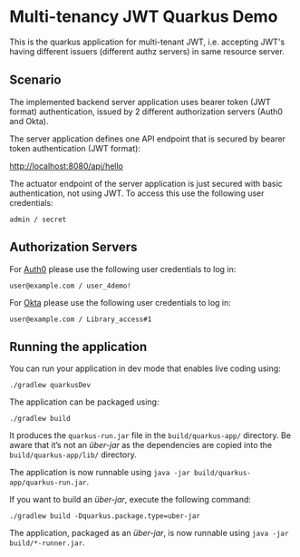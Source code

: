 # Multi-tenancy JWT Quarkus Demo

This is the quarkus application for multi-tenant JWT, i.e. accepting JWT's having different issuers (different authz servers) in same resource server.

## Scenario

The implemented backend server application uses bearer token (JWT format) authentication, issued by 2 different
authorization servers (Auth0 and Okta).

The server application defines one API endpoint that is secured by bearer token authentication (JWT  format):

[http://localhost:8080/api/hello](http://localhost:8080/api/hello)

The actuator endpoint of the server application is just secured with basic authentication, not using JWT.
To access this use the following user credentials:

```
admin / secret
```

## Authorization Servers

For [Auth0](https://access-me.eu.auth0.com/.well-known/openid-configuration) please use the following user credentials to log in:

```
user@example.com / user_4demo!
```

For [Okta](https://dev-667216.oktapreview.com/oauth2/ausjbx4pq5Wg0kZx10h7/.well-known/oauth-authorization-server) please use the following user credentials to log in:

```
user@example.com / Library_access#1
```

## Running the application

You can run your application in dev mode that enables live coding using:
```shell script
./gradlew quarkusDev
```
The application can be packaged using:
```shell script
./gradlew build
```
It produces the `quarkus-run.jar` file in the `build/quarkus-app/` directory.
Be aware that it’s not an _über-jar_ as the dependencies are copied into the `build/quarkus-app/lib/` directory.

The application is now runnable using `java -jar build/quarkus-app/quarkus-run.jar`.

If you want to build an _über-jar_, execute the following command:
```shell script
./gradlew build -Dquarkus.package.type=uber-jar
```

The application, packaged as an _über-jar_, is now runnable using `java -jar build/*-runner.jar`.

